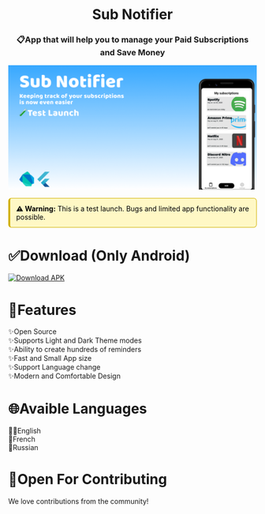 <h1 align="center">Sub Notifier</h1>
<h3 align="center">📋App that will help you to manage your Paid Subscriptions and Save Money</h3>

![banner](assets/banner/banner.png)
<div style="padding: 12px; margin-bottom: 16px; border: 1px solid #d1b100; border-left-width: 4px; border-radius: 6px; background-color: #fff8c5; color: black;">
  <strong>⚠️ Warning:</strong> This is a test launch. Bugs and limited  app functionality are possible. 
</div>
<h1>✅Download (Only Android)</h2>
<a href="https://github.com/prosnake1/sub_notifier_app/releases/download/pre-release/sub_notifier-v0.1.0-alpha.apk" download>
  <img src="https://img.shields.io/badge/Download-APK-green?style=for-the-badge&logo=android" alt="Download APK">
</a>
<h1>🚀Features</h1>
✨Open Source <br>
✨Supports Light and Dark Theme modes <br>
✨Ability to create hundreds of reminders <br>
✨Fast and Small App size <br>
✨Support Language change <br>
✨Modern and Comfortable Design <br>
<h1>🌐Avaible Languages</h1>
💂‍♂️English <br>
🥐French <br>
🐻Russian <br>

<h1>🤝Open For Contributing</h1>
<p>We love contributions from the community!</p>
